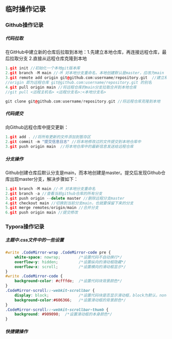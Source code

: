 ## 临时操作记录
### Github操作记录

##### 代码拉取

在GitHub中建立新的仓库后拉取到本地：1.先建立本地仓库，再连接远程仓库，最后拉取分支 2.直接从远程仓库克隆到本地

```c++
1.git init //初始化一个本地git版本库
2.git branch -M main //-M 对本地分支重命名，本地创建默认是master，应改为main
3.git remote add origin git@github.com:username/repository.git  //建立和连接一个远程仓库
//origin 即为远程仓库 git@github.com:username/repository.git 的别名
4.git pull origin main //将远程仓库的main分支拉取合并到本地仓库
//git pull <远程主机名> <远程分支名>:<本地分支名>

git clone git@github.com:username/repository.git //将远程仓库克隆到本地
```

##### 代码提交

向Github远程仓库中提交更新：

```c++
1.git add . //将所有更新的文件添加到暂存区
2.git commit -m "提交信息日志" //将本地修改过的文件提交到本地仓库中
3.git push origin main  //将本地仓库中的最新信息发送给远程仓库
```

##### 分支操作

Github创建仓库后默认分支是main，而本地创建是master。提交后发现Github仓库出现master分支，解决步骤如下：

```c++
1.git branch -M main //-M 对本地分支重命名
2.git branch -a //查看当前github仓库的所有分支
3.git push origin --delete master //删除远程分支master
4.git checkout main //切换到当前分支main，也就要保留下来的分支
5.git merge remotes/origin/main //合并分支
6.git push origin main //提交修改
```

### Typora操作记录

##### 主题中.css文件中的一些设置
```css
#write .CodeMirror-wrap .CodeMirror-code pre {
    white-space: nowrap;        /*设置代码不自动换行*/
    overflow-y: hidden;         /*设置纵向的滑动框隐藏*/
    overflow-x: scroll;         /*设置横向的滑动框显示*/
}
#write .CodeMirror-code {
    background-color: #cfffde;  /*设置代码块背景颜色*/
}
.CodeMirror-scroll::-webkit-scrollbar {
    display: block;             /*设置代码块是否显示滑动框，block为默认，none为不显示*/
    background-color:#606366;   /*设置滑动框的背景颜色*/
}
.CodeMirror-scroll::-webkit-scrollbar-thumb {
    background: #909090;  /*设置滑动框的本身颜色*/
}
```
##### 快捷键操作